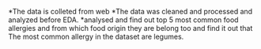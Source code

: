 *The data is colleted from web
*The data was cleaned and processed and analyzed before EDA.
*analysed and find out top 5 most common food allergies and from which food origin they are belong too and find it out that 
The most common allergy in the dataset are legumes.

